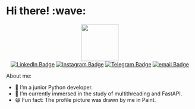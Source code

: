 <h1>Hi there! :wave:</h1>

<div id="header" align="center">
  <img src="https://i.giphy.com/media/v1.Y2lkPTc5MGI3NjExMHU2M3MxczVybXB2YXhxZnQyZXYzYzZ6OXBxZ3l1NWpwZ2RwZjJ5NSZlcD12MV9pbnRlcm5hbF9naWZfYnlfaWQmY3Q9Zw/pVmh7HR0cA2xOlet1z/giphy.gif" width="100"/>

  <div id="badges">
    <a href='https://www.linkedin.com/in/anastasia-serguta/'><img src="https://img.shields.io/badge/LinkedIn-blue?style=for-the-badge&logo=linkedin&logoColor=white" alt="LinkedIn Badge"/></a>
    <a href='https://www.instagram.com/anastasia_serguta/'><img src="https://img.shields.io/badge/Instagram-pink?style=for-the-badge&logo=instagram&logoColor=white" alt="Instagram Badge"/></a>
    <a href='https://t.me/anastasia_serguta'><img src="https://img.shields.io/badge/Telegram-blue?style=for-the-badge&logo=telegram&logoColor=white" alt="Telegram Badge"/></a>
    <a href='mailto:anastasia.serguta@gmail.com'><img src="https://img.shields.io/badge/email-red?style=for-the-badge&logo=email&logoColor=white" alt="email Badge"/></a>
  </div>
</div>

About me:
- 🔭 I’m a junior Python developer.
- 🌱 I’m currently immersed in the study of multithreading and FastAPI.
- 😄 Fun fact: The profile picture was drawn by me in Paint.

<!--- 📫 How to reach me: In addition to the links above, you can email me - anastasia.serguta@gmail.com-->
<!--
**anastasiaserguta/anastasiaserguta** is a ✨ _special_ ✨ repository because its `README.md` (this file) appears on your GitHub profile.


-->
